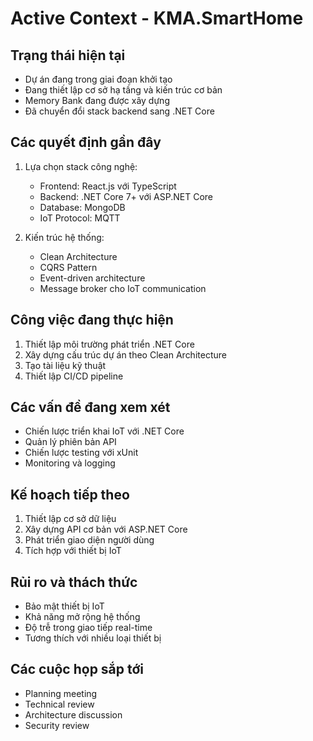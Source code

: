 # Active Context - KMA.SmartHome

## Trạng thái hiện tại
- Dự án đang trong giai đoạn khởi tạo
- Đang thiết lập cơ sở hạ tầng và kiến trúc cơ bản
- Memory Bank đang được xây dựng
- Đã chuyển đổi stack backend sang .NET Core

## Các quyết định gần đây
1. Lựa chọn stack công nghệ:
   - Frontend: React.js với TypeScript
   - Backend: .NET Core 7+ với ASP.NET Core
   - Database: MongoDB
   - IoT Protocol: MQTT

2. Kiến trúc hệ thống:
   - Clean Architecture
   - CQRS Pattern
   - Event-driven architecture
   - Message broker cho IoT communication

## Công việc đang thực hiện
1. Thiết lập môi trường phát triển .NET Core
2. Xây dựng cấu trúc dự án theo Clean Architecture
3. Tạo tài liệu kỹ thuật
4. Thiết lập CI/CD pipeline

## Các vấn đề đang xem xét
- Chiến lược triển khai IoT với .NET Core
- Quản lý phiên bản API
- Chiến lược testing với xUnit
- Monitoring và logging

## Kế hoạch tiếp theo
1. Thiết lập cơ sở dữ liệu
2. Xây dựng API cơ bản với ASP.NET Core
3. Phát triển giao diện người dùng
4. Tích hợp với thiết bị IoT

## Rủi ro và thách thức
- Bảo mật thiết bị IoT
- Khả năng mở rộng hệ thống
- Độ trễ trong giao tiếp real-time
- Tương thích với nhiều loại thiết bị

## Các cuộc họp sắp tới
- Planning meeting
- Technical review
- Architecture discussion
- Security review 